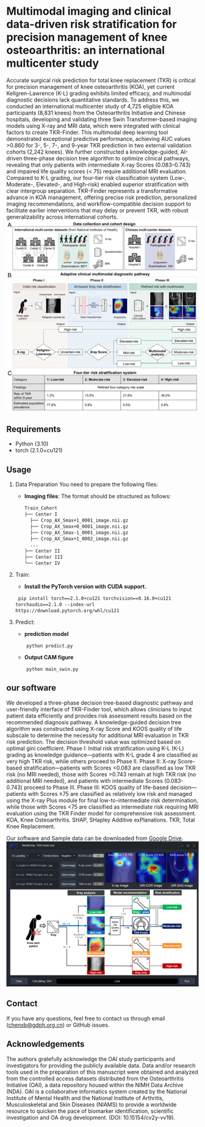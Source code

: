 # Multimodal imaging and clinical data-driven risk stratification for precision management of knee osteoarthritis: an international multicenter study
Accurate surgical risk prediction for total knee replacement (TKR) is critical for precision management of knee osteoarthritis (KOA), yet current Kellgren-Lawrence (K-L) grading exhibits limited efficacy, and multimodal diagnostic decisions lack quantitative standards. To address this, we conducted an international multicenter study of 4,725 eligible KOA participants (8,831 knees) from the Osteoarthritis Initiative and Chinese hospitals, developing and validating three Swin Transformer-based imaging models using X-ray and MRI data, which were integrated with clinical factors to create TKR-Finder. This multimodal deep learning tool demonstrated exceptional predictive performance, achieving AUC values >0.860 for 3-, 5-, 7-, and 9-year TKR prediction in two external validation cohorts (2,242 knees). We further constructed a knowledge-guided, AI-driven three-phase decision tree algorithm to optimize clinical pathways, revealing that only patients with intermediate X-ray Scores (0.083–0.743) and impaired life quality scores (< 75) require additional MRI evaluation. Compared to K-L grading, our four-tier risk classification system (Low-, Moderate-, Elevated-, and High-risk) enabled superior stratification with clear intergroup separation. TKR-Finder represents a transformative advance in KOA management, offering precise risk prediction, personalized imaging recommendations, and workflow-compatible decision support to facilitate earlier interventions that may delay or prevent TKR, with robust generalizability across international cohorts.
![figure_1.jpg](images/figure_1.jpg)
## Requirements

- Python (3.10)
- torch (2.1.0+cu121)
## Usage

1. Data Preparation
	You need to prepare the following files:

	- **Imaging files**: The format should be structured as follows:
		```
		Train_Cohort
		├── Center I
		  ├── Crop_AX_Smax+1_0001_image.nii.gz
		  ├── Crop_AX_Smax+0_0001_image.nii.gz
		  ├── Crop_AX_Smax-1_0001_image.nii.gz
		  ├── Crop_AX_Smax+1_0002_image.nii.gz
		  ...
		├── Center II
		├── Center III
		└── Center IV

2. Train:
    
     - **Install the PyTorch version with CUDA support.**
    
    ```
     pip install torch==2.1.0+cu121 torchvision==0.16.0+cu121 torchaudio==2.1.0 --index-url https://download.pytorch.org/whl/cu121
    ```
    
3. Predict:
     - **prediction model**
    ```
        python predict.py
    ```
     - **Output CAM figure**
    ```
        python main_swin.py
    ```

## our software
We developed a three-phase decision tree-based diagnostic pathway and user-friendly interface of TKR-Finder tool, which allows clinicians to input patient data efficiently and provides risk assessment results based on  the recommended diagnosis pathway. A knowledge-guided decision tree algorithm was constructed using X-ray Score and KOOS quality of life subscale to determine the necessity for additional MRI evaluation in TKR risk prediction. The decision threshold value was optimized based on optimal gini coefficient. Phase I: Initial risk stratification using K-L (K-L) grading as knowledge guidance—patients with K-L grade 4 are classified as very high TKR risk, while others proceed to Phase II. Phase II: X-ray Score-based stratification—patients with Scores <0.083 are classified as low TKR risk (no MRI needed), those with Scores >0.743 remain at high TKR risk (no additional MRI needed), and patients with intermediate Scores (0.083-0.743) proceed to Phase III. Phase III: KOOS quality of life-based decision—patients with Scores ≥75 are classified as relatively low risk and managed using the X-ray Plus module for final low-to-intermediate risk determination, while those with Scores <75 are classified as intermediate risk requiring MRI evaluation using the TKR Finder model for comprehensive risk assessment. KOA, Knee Osteoarthritis. SHAP, SHapley Additive exPlanations. TKR, Total Knee Replacement.

Our software and Sample data can be downloaded from [Google Drive](https://drive.google.com/drive/folders/1dhcZ0BilMwtlGWzz-wDv7N61HGaIS03i?usp=drive_link).
![figure_2.jpg](images/figure_2.png)

## Contact
If you have any questions, feel free to contact us through email ([chenxb@gdph.org.cn](mailto:chenxb@gdph.org.cn)) or GitHub issues. 

## Acknowledgements
The authors gratefully acknowledge the OAI study participants and investigators for providing the publicly available data. Data and/or research tools used in the preparation of this manuscript were obtained and analyzed from the controlled access datasets distributed from the Osteoarthritis Initiative (OAI), a data repository housed within the NIMH Data Archive (NDA). OAI is a collaborative informatics system created by the National Institute of Mental Health and the National Institute of Arthritis, Musculoskeletal and Skin Diseases (NIAMS) to provide a worldwide resource to quicken the pace of biomarker identification, scientific investigation and OA drug development. (DOI: 10.15154/cv2y-vv19). 